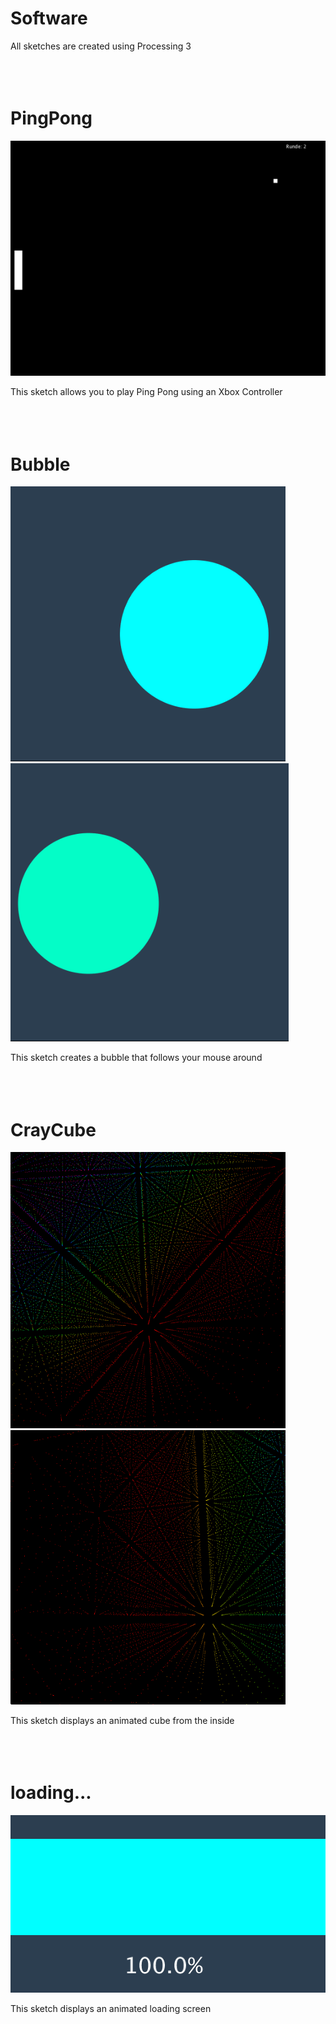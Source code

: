 # Software
All sketches are created using Processing 3
<br><br><br><br>



# PingPong
![PingPong](/img/PingPong.png)

This sketch allows you to play Ping Pong using an Xbox Controller
<br><br><br><br>



# Bubble
<img src="/img/Bubble2.png" width="440">  <img src="/img/Bubble.png" width="445">

This sketch creates a bubble that follows your mouse around
<br><br><br><br>




# CrayCube
<img src="/img/CrayCube.png" width="440">  <img src="/img/CrayCube2.png" width="440">

This sketch displays an animated cube from the inside
<br><br><br><br>



# loading...
<img src="/img/loading...png" width="600">

This sketch displays an animated loading screen
<br><br><br><br>
